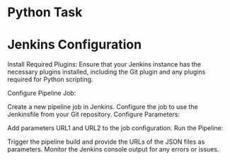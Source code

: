 # Python Task

# Jenkins Configuration
Install Required Plugins: Ensure that your Jenkins instance has the necessary plugins installed, including the Git plugin and any plugins required for Python scripting.

Configure Pipeline Job:

Create a new pipeline job in Jenkins.
Configure the job to use the Jenkinsfile from your Git repository.
Configure Parameters:

Add parameters URL1 and URL2 to the job configuration.
Run the Pipeline:

Trigger the pipeline build and provide the URLs of the JSON files as parameters.
Monitor the Jenkins console output for any errors or issues.